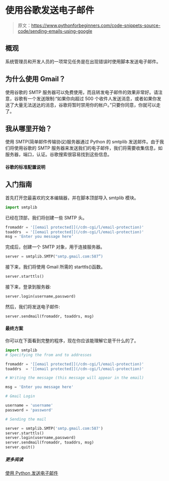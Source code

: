 # 使用谷歌发送电子邮件

> 原文：<https://www.pythonforbeginners.com/code-snippets-source-code/sending-emails-using-google>

## 概观

系统管理员和开发人员的一项常见任务是在出现错误时使用脚本发送电子邮件。

## 为什么使用 Gmail？

使用谷歌的 SMTP 服务器可以免费使用，而且转发电子邮件的效果非常好。请注意，谷歌有一个发送限制:“如果你向超过 500 个收件人发送消息，或者如果你发送了大量无法送达的消息，谷歌将暂时禁用你的帐户。”只要你同意，你就可以走了。

## 我从哪里开始？

使用 SMTP(简单邮件传输协议)服务器通过 Python 的 smtplib 发送邮件。由于我们将使用谷歌的 SMTP 服务器来发送我们的电子邮件，我们将需要收集信息，如服务器，端口，认证。谷歌搜索很容易找到这些信息。

#### 谷歌的标准配置说明

## 入门指南

首先打开您最喜欢的文本编辑器，并在脚本顶部导入 smtplib 模块。

```py
import smtplib
```

已经在顶部，我们将创建一些 SMTP 头。

```py
fromaddr = '[[email protected]](/cdn-cgi/l/email-protection)'
toaddrs  = '[[email protected]](/cdn-cgi/l/email-protection)'
msg = 'Enter you message here’
```

完成后，创建一个 SMTP 对象，用于连接服务器。

```py
server = smtplib.SMTP("smtp.gmail.com:587”)
```

接下来，我们将使用 Gmail 所需的 starttls()函数。

```py
server.starttls()
```

接下来，登录到服务器:

```py
server.login(username,password)
```

然后，我们将发送电子邮件:

```py
server.sendmail(fromaddr, toaddrs, msg)
```

#### 最终方案

你可以在下面看到完整的程序，现在你应该能理解它是干什么的了。

```py
import smtplib
# Specifying the from and to addresses

fromaddr = '[[email protected]](/cdn-cgi/l/email-protection)'
toaddrs  = '[[email protected]](/cdn-cgi/l/email-protection)'

# Writing the message (this message will appear in the email)

msg = 'Enter you message here'

# Gmail Login

username = 'username'
password = 'password'

# Sending the mail  

server = smtplib.SMTP('smtp.gmail.com:587')
server.starttls()
server.login(username,password)
server.sendmail(fromaddr, toaddrs, msg)
server.quit()
```

##### 更多阅读

[使用 Python 发送电子邮件](https://www.pythonforbeginners.com/code-snippets-source-code/using-python-to-send-email "python_send_emails")